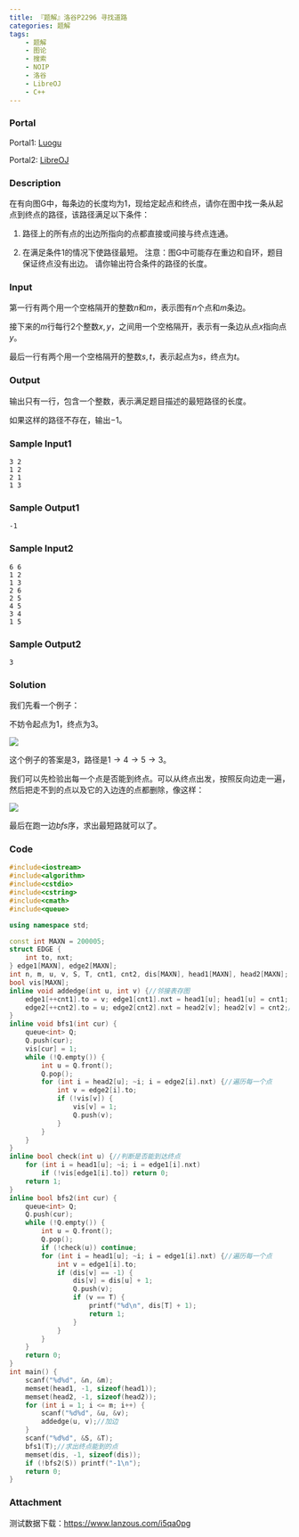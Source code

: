 ```yaml
---
title: 『题解』洛谷P2296 寻找道路
categories: 题解
tags:
    - 题解
    - 图论
    - 搜索
    - NOIP
    - 洛谷
    - LibreOJ
    - C++
---
```


### Portal

Portal1: [Luogu](https://www.luogu.com.cn/problem/P2296)

Portal2: [LibreOJ](https://loj.ac/problem/2502)

### Description

在有向图$\mathrm G$中，每条边的长度均为$1$，现给定起点和终点，请你在图中找一条从起点到终点的路径，该路径满足以下条件：

1. 路径上的所有点的出边所指向的点都直接或间接与终点连通。

1. 在满足条件$1$的情况下使路径最短。
注意：图$\mathrm G$中可能存在重边和自环，题目保证终点没有出边。 请你输出符合条件的路径的长度。

### Input

第一行有两个用一个空格隔开的整数$n$和$m$，表示图有$n$个点和$m$条边。

接下来的$m$行每行$2$个整数$x, y$，之间用一个空格隔开，表示有一条边从点$x$指向点$y$。

最后一行有两个用一个空格隔开的整数$s, t$，表示起点为$s$，终点为$t$。

### Output

输出只有一行，包含一个整数，表示满足题目描述的最短路径的长度。

如果这样的路径不存在，输出$-1$。

### Sample Input1

```
3 2
1 2
2 1
1 3
```

### Sample Output1

```
-1
```

### Sample Input2

```
6 6
1 2
1 3
2 6
2 5
4 5
3 4
1 5
```

### Sample Output2

```
3
```

### Solution

我们先看一个例子：

不妨令起点为$1$，终点为$3$。

![](https://s2.ax1x.com/2019/08/22/mdORPg.png)

这个例子的答案是$3$，路径是$1 \to 4 \to 5 \to 3$。

我们可以先检验出每一个点是否能到终点。可以从终点出发，按照反向边走一遍，然后把走不到的点以及它的入边连的点都删除，像这样：

![](https://s2.ax1x.com/2019/08/22/mdzHC8.png)

最后在跑一边$bfs$序，求出最短路就可以了。

### Code

```cpp
#include<iostream>
#include<algorithm>
#include<cstdio>
#include<cstring>
#include<cmath>
#include<queue>

using namespace std;

const int MAXN = 200005;
struct EDGE {
    int to, nxt;
} edge1[MAXN], edge2[MAXN];
int n, m, u, v, S, T, cnt1, cnt2, dis[MAXN], head1[MAXN], head2[MAXN];
bool vis[MAXN];
inline void addedge(int u, int v) {//邻接表存图
    edge1[++cnt1].to = v; edge1[cnt1].nxt = head1[u]; head1[u] = cnt1;
    edge2[++cnt2].to = u; edge2[cnt2].nxt = head2[v]; head2[v] = cnt2;//反向边
}
inline void bfs1(int cur) {
    queue<int> Q;
    Q.push(cur);
    vis[cur] = 1;
    while (!Q.empty()) {
        int u = Q.front();
        Q.pop();
        for (int i = head2[u]; ~i; i = edge2[i].nxt) {//遍历每一个点
            int v = edge2[i].to;
            if (!vis[v]) {
                vis[v] = 1;
                Q.push(v);
            }
        }
    }
}
inline bool check(int u) {//判断是否能到达终点
    for (int i = head1[u]; ~i; i = edge1[i].nxt)
        if (!vis[edge1[i].to]) return 0;
    return 1;
}
inline bool bfs2(int cur) {
    queue<int> Q;
    Q.push(cur);
    while (!Q.empty()) {
        int u = Q.front();
        Q.pop();
        if (!check(u)) continue;
        for (int i = head1[u]; ~i; i = edge1[i].nxt) {//遍历每一个点
            int v = edge1[i].to;
            if (dis[v] == -1) {
                dis[v] = dis[u] + 1;
                Q.push(v);
                if (v == T) {
                    printf("%d\n", dis[T] + 1);
                    return 1;
                }
            }
        }
    }
    return 0;
}
int main() {
    scanf("%d%d", &n, &m);
    memset(head1, -1, sizeof(head1));
    memset(head2, -1, sizeof(head2));
    for (int i = 1; i <= m; i++) {
        scanf("%d%d", &u, &v);
        addedge(u, v);//加边
    }
    scanf("%d%d", &S, &T);
    bfs1(T);//求出终点能到的点
    memset(dis, -1, sizeof(dis));
    if (!bfs2(S)) printf("-1\n");
    return 0;
}
```

### Attachment

测试数据下载：https://www.lanzous.com/i5qa0pg